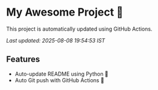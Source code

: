 # My Awesome Project 🚀

This project is automatically updated using GitHub Actions.

_Last updated: 2025-08-08 19:54:53 IST_

## Features
- Auto-update README using Python 🐍
- Auto Git push with GitHub Actions 🤖
